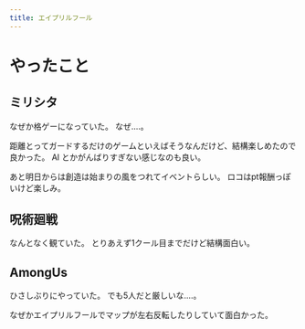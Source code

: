 ```yaml
---
title: エイプリルフール
---
```


# やったこと

## ミリシタ

なぜか格ゲーになっていた。
なぜ‥‥。

距離とってガードするだけのゲームといえばそうなんだけど、結構楽しめたので良かった。
AI とかがんばりすぎない感じなのも良い。

あと明日からは創造は始まりの風をつれてイベントらしい。
ロコはpt報酬っぽいけど楽しみ。

## 呪術廻戦

なんとなく観ていた。
とりあえず1クール目までだけど結構面白い。

## AmongUs

ひさしぶりにやっていた。
でも5人だと厳しいな‥‥。

なぜかエイプリルフールでマップが左右反転したりしていて面白かった。
